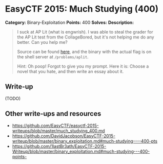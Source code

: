 # EasyCTF 2015: Much Studying (400)

**Category:** Binary-Exploitation
**Points:** 400
**Solves:** 
**Description:**

> I suck at AP Lit (what is engwrish). I was able to steal the grader for the AP Lit test from the CollageBored, but it's not helping me do any better. Can you help me?
> 
> 
> Source can be found [here](https://github.com/EasyCTF/easyctf-2015-writeups/blob/master/files/aplit.c), and the binary with the actual flag is on the shell server at `/problems/aplit`.
> 
> 
> Hint: Oh poop! Forgot to give you my prompt. Here it is: Choose a novel that you hate, and then write an essay about it.


## Write-up

(TODO)

## Other write-ups and resources

* <https://github.com/EasyCTF/easyctf-2015-writeups/blob/master/much_studying_400.md>
* <https://github.com/DavidJacobson/EasyCTF-2015-writeup/blob/master/binary_exploitation.md#much-studying----400-pts>
* <https://github.com/1lastBr3ath/EasyCTF-2015-Writeup/blob/master/binary_exploitation.md#much-studying---400-points->
